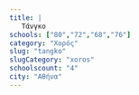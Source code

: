 ```yaml
---
title: |
   Τάνγκο
schools: ["80","72","68","76"]
category: "Χορός"
slug: "tangko"
slugCategory: "xoros"
schoolscount: "4"
city: "Αθήνα"
---
```


